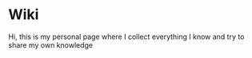 # Wiki

Hi, this is my personal page where I collect everything I know and try to share my own knowledge

